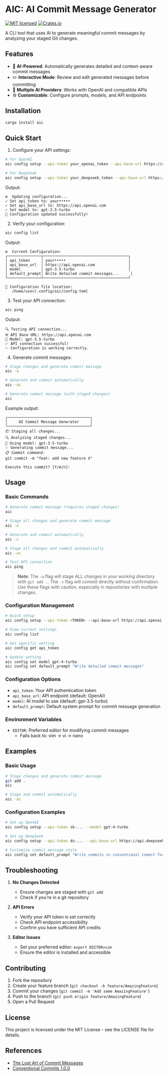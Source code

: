 # AIC: AI Commit Message Generator

[![MIT licensed](https://img.shields.io/badge/license-MIT-blue.svg)](./LICENSE)
[![Crates.io](https://img.shields.io/crates/v/aic)](https://crates.io/crates/aic)


A CLI tool that uses AI to generate meaningful commit messages by analyzing your staged Git changes.

## Features

- 🤖 **AI-Powered**: Automatically generates detailed and context-aware commit messages
- ✏️ **Interactive Mode**: Review and edit generated messages before committing
- 🔌 **Multiple AI Providers**: Works with OpenAI and compatible APIs
- ⚙️ **Customizable**: Configure prompts, models, and API endpoints

## Installation

```bash
cargo install aic
```

## Quick Start

1. Configure your API settings:
```bash
# For OpenAI
aic config setup --api-token your_openai_token --api-base-url https://api.openai.com --model gpt-3.5-turbo

# For DeepSeek
aic config setup --api-token your_deepseek_token --api-base-url https://api.deepseek.com --model deepseek-chat
```

Output:
```
⚙️  Updating configuration...
✓ Set api_token to: your•••••
✓ Set api_base_url to: https://api.openai.com
✓ Set model to: gpt-3.5-turbo
🎉 Configuration updated successfully!
```

2. Verify your configuration:
```bash
aic config list
```

Output:
```
⚙️  Current Configuration:
┌───────────────┬──────────────────────────────────────┐
│ api_token     │ your•••••                            │
│ api_base_url  │ https://api.openai.com               │
│ model         │ gpt-3.5-turbo                        │
│ default_prompt│ Write detailed commit messages...     │
└───────────────┴──────────────────────────────────────┘

📁 Configuration file location:
   /home/user/.config/aic/config.toml
```

3. Test your API connection:
```bash
aic ping
```

Output:
```
🔍 Testing API connection...
🌐 API Base URL: https://api.openai.com
🤖 Model: gpt-3.5-turbo
✅ API connection successful!
✨ Configuration is working correctly.
```

4. Generate commit messages:
```bash
# Stage changes and generate commit message
aic -a

# Generate and commit automatically
aic -ac

# Generate commit message (with staged changes)
aic
```

Example output:
```
╭─────────────────────────────────────╮
│     AI Commit Message Generator     │
╰─────────────────────────────────────╯
📦 Staging all changes...
🔍 Analyzing staged changes...
🤖 Using model: gpt-3.5-turbo
✨ Generating commit message...
📋 Commit command:
git commit -m "feat: add new feature X"

Execute this commit? [Y/m/n]:
```

## Usage

### Basic Commands

```bash
# Generate commit message (requires staged changes)
aic

# Stage all changes and generate commit message
aic -a

# Generate and commit automatically
aic -c

# Stage all changes and commit automatically
aic -ac

# Test API connection
aic ping
```

> **Note**: The `-a` flag will stage ALL changes in your working directory with `git add .`. The `-c` flag will commit directly without confirmation. Use these flags with caution, especially in repositories with multiple changes.

### Configuration Management

```bash
# Quick setup
aic config setup --api-token <TOKEN> --api-base-url https://api.openai.com --model gpt-4-turbo

# View current settings
aic config list

# Get specific setting
aic config get api_token

# Update setting
aic config set model gpt-4-turbo
aic config set default_prompt "Write detailed commit messages"
```

### Configuration Options

- `api_token`: Your API authentication token
- `api_base_url`: API endpoint (default: OpenAI)
- `model`: AI model to use (default: gpt-3.5-turbo)
- `default_prompt`: Default system prompt for commit message generation

### Environment Variables

- `EDITOR`: Preferred editor for modifying commit messages
  - Falls back to: vim → vi → nano

## Examples

### Basic Usage
```bash
# Stage changes and generate commit message
git add .
aic

# Stage and commit automatically
aic -ac
```

### Configuration Examples
```bash
# Set up OpenAI
aic config setup --api-token sk-... --model gpt-4-turbo

# Set up DeepSeek
aic config setup --api-token ds-... --api-base-url https://api.deepseek.com --model deepseek-chat

# Customize commit message style
aic config set default_prompt "Write commits in conventional commit format"
```

## Troubleshooting

1. **No Changes Detected**
   - Ensure changes are staged with `git add`
   - Check if you're in a git repository

2. **API Errors**
   - Verify your API token is set correctly
   - Check API endpoint accessibility
   - Confirm you have sufficient API credits

3. **Editor Issues**
   - Set your preferred editor: `export EDITOR=vim`
   - Ensure the editor is installed and accessible

## Contributing

1. Fork the repository
2. Create your feature branch (`git checkout -b feature/AmazingFeature`)
3. Commit your changes (`git commit -m 'Add some AmazingFeature'`)
4. Push to the branch (`git push origin feature/AmazingFeature`)
5. Open a Pull Request

## License

This project is licensed under the MIT License - see the LICENSE file for details.

## References

- [The Lost Art of Commit Messages](https://www.seyhan.me/blog/post/lost-art-of-commit-messages)
- [Conventional Commits 1.0.0](https://www.conventionalcommits.org/)
